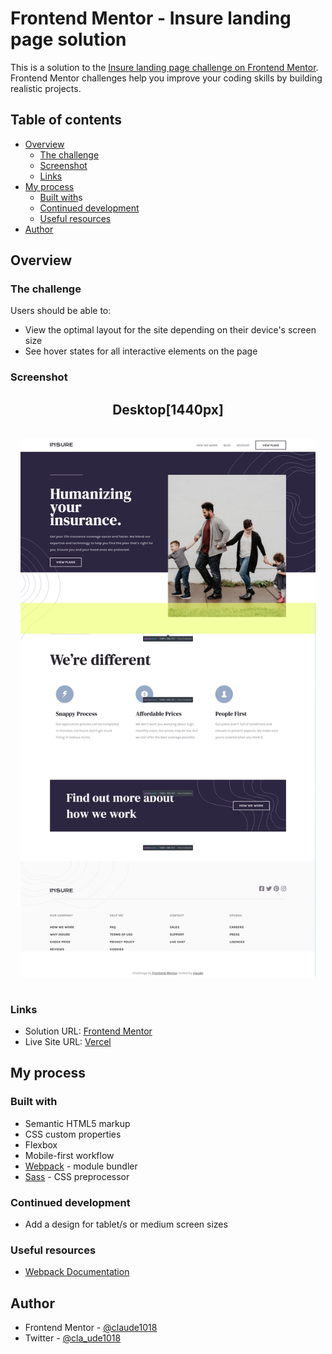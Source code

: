 # Frontend Mentor - Insure landing page solution

This is a solution to the [Insure landing page challenge on Frontend Mentor](https://www.frontendmentor.io/challenges/insure-landing-page-uTU68JV8). Frontend Mentor challenges help you improve your coding skills by building realistic projects.

## Table of contents

- [Overview](#overview)
  - [The challenge](#the-challenge)
  - [Screenshot](#screenshot)
  - [Links](#links)
- [My process](#my-process)
  - [Built with](#built-with)s
  - [Continued development](#continued-development)
  - [Useful resources](#useful-resources)
- [Author](#author)

## Overview

### The challenge

Users should be able to:

- View the optimal layout for the site depending on their device's screen size
- See hover states for all interactive elements on the page

### Screenshot

<h2 align="center">Desktop[1440px]</h2>
<div style="padding: 16px">
<img src="./insure-desktop.png" alt='1440px view'>
</div>

### Links

- Solution URL: [Frontend Mentor](https://www.frontendmentor.io/solutions/insure-landing-page-using-sass-and-bundled-by-webpack-HJdTKtoQ9)
- Live Site URL: [Vercel](https://insure-landing-page-claude.vercel.app/)

## My process

### Built with

- Semantic HTML5 markup
- CSS custom properties
- Flexbox
- Mobile-first workflow
- [Webpack](https://webpack.js.org/) - module bundler
- [Sass](https://sass-lang.com/) - CSS preprocessor

### Continued development

- Add a design for tablet/s or medium screen sizes

### Useful resources

- [Webpack Documentation](https://webpack.js.org/concepts/)

## Author

- Frontend Mentor - [@claude1018](https://www.frontendmentor.io/profile/claude1018)
- Twitter - [@cla_ude1018](https://twitter.com/cla_ude1018)
